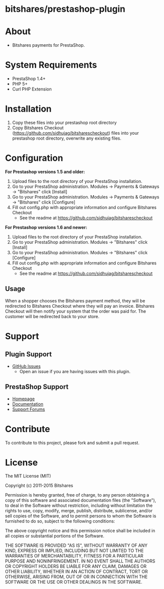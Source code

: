 bitshares/prestashop-plugin
========================

# About
	
+ Bitshares payments for PrestaShop.
	
# System Requirements

+ PrestaShop 1.4+
+ PHP 5+
+ Curl PHP Extension

# Installation

1. Copy these files into your prestashop root directory
2. Copy Bitshares Checkout (https://github.com/sidhujag/bitsharescheckout) files into your prestashop root directory, overwrite any existing files.

# Configuration

<strong>For Prestashop versions 1.5 and older:</strong><br />
1. Upload files to the root directory of your PrestaShop installation.<br />
2. Go to your PrestaShop administration. Modules -> Payments & Gateways -> "Bitshares" click [Install]<br />
3. Go to your PrestaShop administration. Modules -> Payments & Gateways -> "Bitshares" click [Configure]<br />
4. Fill out config.php with appropriate information and configure Bitshares Checkout<br />
    - See the readme at https://github.com/sidhujag/bitsharescheckout


<strong>For Prestashop versions 1.6 and newer:</strong><br />
1. Upload files to the root directory of your PrestaShop installation.<br />
2. Go to your PrestaShop administration. Modules -> "Bitshares" click [Install]<br />
3. Go to your PrestaShop administration. Modules -> "Bitshares" click [Configure]<br />
4. Fill out config.php with appropriate information and configure Bitshares Checkout<br />
    - See the readme at https://github.com/sidhujag/bitsharescheckout


Usage
-----
When a shopper chooses the Bitshares payment method, they will be redirected to Bitshares Checkout where they will pay an invoice.  Bitshares Checkout will then notify your system that the order was paid for.  The customer will be redirected back to your store.  


# Support

## Plugin Support

* [GitHub Issues](https://github.com/sidhujag/bitshares-prestashop/issues)
  * Open an issue if you are having issues with this plugin.


## PrestaShop Support

* [Homepage](http://www.prestashop.com)
* [Documentation](http://doc.prestashop.com/)
* [Support Forums](http://www.prestashop.com/forums/)

# Contribute

To contribute to this project, please fork and submit a pull request.

# License

The MIT License (MIT)

Copyright (c) 2011-2015 Bitshares

Permission is hereby granted, free of charge, to any person obtaining a copy
of this software and associated documentation files (the "Software"), to deal
in the Software without restriction, including without limitation the rights
to use, copy, modify, merge, publish, distribute, sublicense, and/or sell
copies of the Software, and to permit persons to whom the Software is
furnished to do so, subject to the following conditions:

The above copyright notice and this permission notice shall be included in
all copies or substantial portions of the Software.

THE SOFTWARE IS PROVIDED "AS IS", WITHOUT WARRANTY OF ANY KIND, EXPRESS OR
IMPLIED, INCLUDING BUT NOT LIMITED TO THE WARRANTIES OF MERCHANTABILITY,
FITNESS FOR A PARTICULAR PURPOSE AND NONINFRINGEMENT. IN NO EVENT SHALL THE
AUTHORS OR COPYRIGHT HOLDERS BE LIABLE FOR ANY CLAIM, DAMAGES OR OTHER
LIABILITY, WHETHER IN AN ACTION OF CONTRACT, TORT OR OTHERWISE, ARISING FROM,
OUT OF OR IN CONNECTION WITH THE SOFTWARE OR THE USE OR OTHER DEALINGS IN
THE SOFTWARE.
